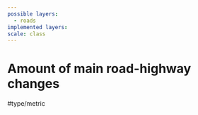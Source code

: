 ```yaml
---
possible layers:
  - roads
implemented layers: 
scale: class
---
```


# Amount of main road-highway changes
#type/metric 
